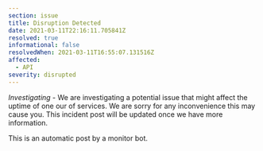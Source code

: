 ```yaml
---
section: issue
title: Disruption Detected
date: 2021-03-11T22:16:11.705841Z
resolved: true
informational: false
resolvedWhen: 2021-03-11T16:55:07.131516Z
affected:
  - API
severity: disrupted
---
```

*Investigating* - We are investigating a potential issue that might affect the uptime of one our of services. We are sorry for any inconvenience this may cause you. This incident post will be updated once we have more information.

This is an automatic post by a monitor bot.
        
